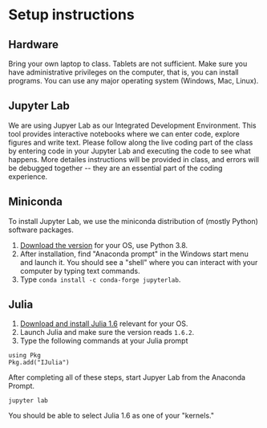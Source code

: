 # Setup instructions
## Hardware 
Bring your own laptop to class. Tablets are not sufficient. Make sure you have administrative privileges on the computer, that is, you can install programs. You can use any major operating system (Windows, Mac, Linux).

## Jupyter Lab
We are using Jupyer Lab as our Integrated Development Environment. This tool provides interactive notebooks where we can enter code, explore figures and write text. Please follow along the live coding part of the class by entering code in your Jupyter Lab and executing the code to see what happens. More detailes instructions will be provided in class, and errors will be debugged together -- they are an essential part of the coding experience.

## Miniconda
To install Jupyter Lab, we use the miniconda distribution of (mostly Python) software packages. 

1. [Download the version](https://docs.conda.io/en/latest/miniconda.html) for your OS, use Python 3.8. 
2. After installation, find "Anaconda prompt" in the Windows start menu and launch it. You should see a "shell" where you can interact with your computer by typing text commands.
3. Type `conda install -c conda-forge jupyterlab`.


## Julia

1. [Download and install Julia 1.6](https://julialang.org/downloads/#current_stable_release) relevant for your OS.
2. Launch Julia and make sure the version reads `1.6.2`.
3. Type the following commands at your Julia prompt
```
using Pkg
Pkg.add("IJulia")
```

After completing all of these steps, start Jupyer Lab from the Anaconda Prompt.
```
jupyter lab
```
You should be able to select Julia 1.6 as one of your "kernels."